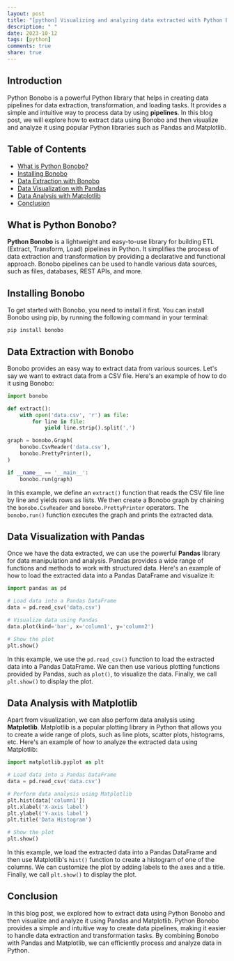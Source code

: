 ```yaml
---
layout: post
title: "[python] Visualizing and analyzing data extracted with Python Bonobo"
description: " "
date: 2023-10-12
tags: [python]
comments: true
share: true
---
```


## Introduction

Python Bonobo is a powerful Python library that helps in creating data pipelines for data extraction, transformation, and loading tasks. It provides a simple and intuitive way to process data by using **pipelines**. In this blog post, we will explore how to extract data using Bonobo and then visualize and analyze it using popular Python libraries such as Pandas and Matplotlib.

## Table of Contents

- [What is Python Bonobo?](#what-is-python-bonobo)
- [Installing Bonobo](#installing-bonobo)
- [Data Extraction with Bonobo](#data-extraction-with-bonobo)
- [Data Visualization with Pandas](#data-visualization-with-pandas)
- [Data Analysis with Matplotlib](#data-analysis-with-matplotlib)
- [Conclusion](#conclusion)

## What is Python Bonobo?

**Python Bonobo** is a lightweight and easy-to-use library for building ETL (Extract, Transform, Load) pipelines in Python. It simplifies the process of data extraction and transformation by providing a declarative and functional approach. Bonobo pipelines can be used to handle various data sources, such as files, databases, REST APIs, and more.

## Installing Bonobo

To get started with Bonobo, you need to install it first. You can install Bonobo using pip, by running the following command in your terminal:

```shell
pip install bonobo
```

## Data Extraction with Bonobo

Bonobo provides an easy way to extract data from various sources. Let's say we want to extract data from a CSV file. Here's an example of how to do it using Bonobo:

```python
import bonobo

def extract():
    with open('data.csv', 'r') as file:
        for line in file:
            yield line.strip().split(',')

graph = bonobo.Graph(
    bonobo.CsvReader('data.csv'),
    bonobo.PrettyPrinter(),
)

if __name__ == '__main__':
    bonobo.run(graph)
```

In this example, we define an `extract()` function that reads the CSV file line by line and yields rows as lists. We then create a Bonobo graph by chaining the `bonobo.CsvReader` and `bonobo.PrettyPrinter` operators. The `bonobo.run()` function executes the graph and prints the extracted data.

## Data Visualization with Pandas

Once we have the data extracted, we can use the powerful **Pandas** library for data manipulation and analysis. Pandas provides a wide range of functions and methods to work with structured data. Here's an example of how to load the extracted data into a Pandas DataFrame and visualize it:

```python
import pandas as pd

# Load data into a Pandas DataFrame
data = pd.read_csv('data.csv')

# Visualize data using Pandas
data.plot(kind='bar', x='column1', y='column2')

# Show the plot
plt.show()
```

In this example, we use the `pd.read_csv()` function to load the extracted data into a Pandas DataFrame. We can then use various plotting functions provided by Pandas, such as `plot()`, to visualize the data. Finally, we call `plt.show()` to display the plot.

## Data Analysis with Matplotlib

Apart from visualization, we can also perform data analysis using **Matplotlib**. Matplotlib is a popular plotting library in Python that allows you to create a wide range of plots, such as line plots, scatter plots, histograms, etc. Here's an example of how to analyze the extracted data using Matplotlib:

```python
import matplotlib.pyplot as plt

# Load data into a Pandas DataFrame
data = pd.read_csv('data.csv')

# Perform data analysis using Matplotlib
plt.hist(data['column1'])
plt.xlabel('X-axis label')
plt.ylabel('Y-axis label')
plt.title('Data Histogram')

# Show the plot
plt.show()
```

In this example, we load the extracted data into a Pandas DataFrame and then use Matplotlib's `hist()` function to create a histogram of one of the columns. We can customize the plot by adding labels to the axes and a title. Finally, we call `plt.show()` to display the plot.

## Conclusion

In this blog post, we explored how to extract data using Python Bonobo and then visualize and analyze it using Pandas and Matplotlib. Python Bonobo provides a simple and intuitive way to create data pipelines, making it easier to handle data extraction and transformation tasks. By combining Bonobo with Pandas and Matplotlib, we can efficiently process and analyze data in Python.